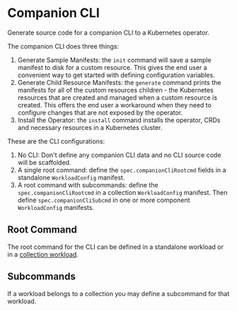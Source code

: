 # Companion CLI

Generate source code for a companion CLI to a Kubernetes operator.

The companion CLI does three things:
1. Generate Sample Manifests: the `init` command will save a sample manifest to
   disk for a custom resource.  This gives the end user a convenient way to get
   started with defining configuration variables.
2. Generate Child Resource Manifests: the `generate` command prints the
   manifests for all of the custom resources children - the Kubernetes resources
   that are created and managed when a custom resource is created.  This offers
   the end user a workaround when they need to configure changes that are not
   exposed by the operator.
3. Install the Operator: the `install` command installs the operator, CRDs and
   necessary resources in a Kubernetes cluster.

These are the CLI configurations:
1. No CLI: Don't define any companion CLI data and no CLI source code will be
   scaffolded.
2. A single root command: define the `spec.companionCliRootcmd` fields in a
   standalone `WorkloadConfig` manifest.
3. A root command with subcommands: define the `spec.companionCliRootcmd` in a
   collection `WorkloadConfig` manifest.  Then define `spec.companionCliSubcmd`
   in one or more component `WorkloadConfig` manifests.

## Root Command

The root command for the CLI can be defined in a standalone workload or in a
[collection workload](collections.md).

## Subcommands

If a workload belongs to a collection you may define a subcommand for that
workload.

